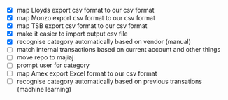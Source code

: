 - [x] map Lloyds export csv format to our csv format
- [x] map Monzo export csv format to our csv format
- [x] map TSB export csv format to our csv format
- [x] make it easier to import output csv file
- [x] recognise category automatically based on vendor (manual)
- [ ] match internal transactions based on current account and other things
- [ ] move repo to majiaj
- [ ] prompt user for category
- [ ] map Amex export Excel format to our csv format
- [ ] recognise category automatically based on previous transations (machine learning)
